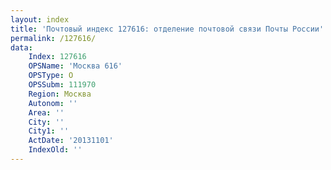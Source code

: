 ```yaml
---
layout: index
title: 'Почтовый индекс 127616: отделение почтовой связи Почты России'
permalink: /127616/
data:
    Index: 127616
    OPSName: 'Москва 616'
    OPSType: О
    OPSSubm: 111970
    Region: Москва
    Autonom: ''
    Area: ''
    City: ''
    City1: ''
    ActDate: '20131101'
    IndexOld: ''
---
```

